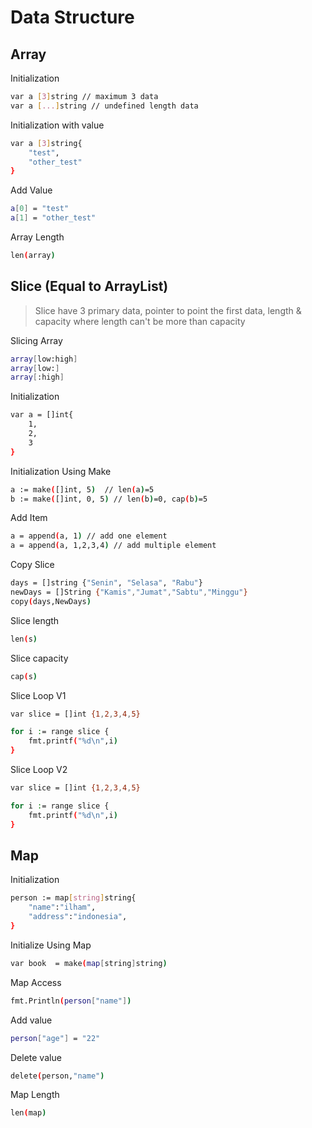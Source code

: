 # Data Structure

## Array
Initialization
```bash
var a [3]string // maximum 3 data
var a [...]string // undefined length data
```
Initialization with value
```bash
var a [3]string{
    "test",
    "other_test"
}
```
Add Value
```bash
a[0] = "test"
a[1] = "other_test"
```
Array Length
```bash
len(array)
```

## Slice (Equal to ArrayList)
> Slice have 3 primary data, pointer to point the first data, length & capacity where length can't be more than capacity
 
 Slicing Array
```bash
array[low:high] 
array[low:]
array[:high]  
```

Initialization
```bash
var a = []int{
    1,
    2,
    3
}
```
Initialization Using Make
```bash
a := make([]int, 5)  // len(a)=5
b := make([]int, 0, 5) // len(b)=0, cap(b)=5
```
Add Item
```bash
a = append(a, 1) // add one element
a = append(a, 1,2,3,4) // add multiple element
```    
Copy Slice
```bash
days = []string {"Senin", "Selasa", "Rabu"}
newDays = []String {"Kamis","Jumat","Sabtu","Minggu"}
copy(days,NewDays)
```
Slice length
```bash
len(s)
```
Slice capacity
```bash
cap(s)
```
Slice Loop V1
```bash
var slice = []int {1,2,3,4,5}

for i := range slice {
    fmt.printf("%d\n",i)
}
```
Slice Loop V2
```bash
var slice = []int {1,2,3,4,5}

for i := range slice {
    fmt.printf("%d\n",i)
}
```

## Map

Initialization
```bash
person := map[string]string{
    "name":"ilham",
    "address":"indonesia",
}
```
Initialize Using Map
```bash
var book  = make(map[string]string)
```
Map Access
```bash
fmt.Println(person["name"])
```
Add value 
```bash
person["age"] = "22"
```
Delete value 
```bash
delete(person,"name")
```
Map Length
```bash
len(map)
```